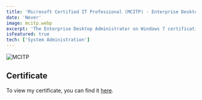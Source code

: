 ```yaml
---
title: 'Microsoft Certified IT Professional (MCITP) - Enterprise Desktop Administrator (Legacy)'
date: 'Never'
image: mcitp.webp
excerpt: 'The Enterprise Desktop Administrator on Windows 7 certification is for IT Pros that have experience installing, configuring, and administering clients in a Windows networked environment and also have experience deploying operating systems and applications.'
isFeatured: true
tech: ['System Administration']
---
```


![MCITP](/images/posts/mcitp.webp)

## Certificate

To view my certificate, you can find it [here](https://cdn.levine.org/uploads/images/gallery/2021-06/scaled-1680-/uK0iThl3X9r3qYn0-ms-specialist.png).
